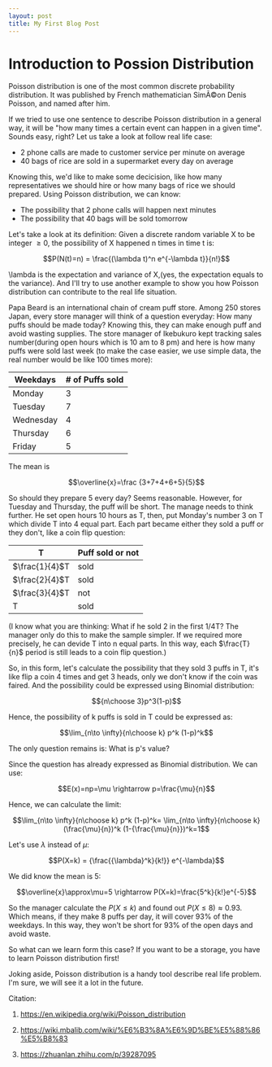 ```yaml
---
layout: post
title: My First Blog Post
---
```


# Introduction to Possion Distribution

Poisson distribution is one of the most common discrete probability distribution. It was published by French mathematician SimÃ©on Denis Poisson, and named after him.  

If we tried to use one sentence to describe Poisson distribution in a general way, it will be "how many times a certain event can happen in a given time". Sounds easy, right? Let us take a look at follow real life case:

* 2 phone calls are made to customer service per minute on average
* 40 bags of rice are sold in a supermarket every day on average

Knowing this, we'd like to make some decicision, like how many representatives we should hire or how many bags of rice we should prepared. Using Poisson distribution, we can know:

* The possibility that 2 phone calls will happen next minutes
* The possibility that 40 bags will be sold tomorrow

Let's take a look at its definition: 
Given a discrete random variable X to be integer $\ge0$,  the possibility of X happened n times in time t is:

$$P(N(t)=n) = \frac{(\lambda t)^n e^{-\lambda t}}{n!}$$

\lambda is the expectation and variance of X,(yes, the expectation equals to the variance). And I'll try to use another example to show you how Poisson distribution can contribute to the real life situation.

Papa Beard is an international chain of cream puff store.  Among 250 stores Japan, every store manager will think of a question everyday: How many puffs should be made today? Knowing this, they can make enough puff and avoid wasting supplies. The store manager of Ikebukuro kept tracking sales number(during open hours which is 10 am to 8 pm)  and here is how many puffs were sold last week (to make the case easier, we use simple data, the real number would be like 100 times more):

| Weekdays | # of Puffs sold |
|----------|-----------------|
| Monday   |       3         |
| Tuesday  |       7         |
| Wednesday|       4         |
| Thursday |       6         |
| Friday   |       5         |


The mean is 

$$\overline{x}=\frac {3+7+4+6+5}{5}$$

So should they prepare 5 every day? Seems reasonable. However, for Tuesday and Thursday, the puff will be short.  The manage needs to think further. He set open hours 10 hours as T, then, put Monday's number 3 on T which divide T into 4 equal part. Each part became either they sold a puff or they don't, like a coin flip question:

|   T   | Puff sold or not |
|-------|------------------|
| $\frac{1}{4}$T  |      sold        |
| $\frac{2}{4}$T  |      sold        |
| $\frac{3}{4}$T  |       not        |
|   T   |      sold        |

(I know what you are thinking: What if he sold 2 in the first 1/4T? The manager only do this to make the sample simpler. If we required more precisely, he can devide T into n equal parts. In this way, each $\frac{T}{n}$ period is still leads to a coin flip question.) 

So, in this form, let's calculate the possibility that they sold 3 puffs in T, it's like flip a coin 4 times and get 3 heads, only we don't know if the coin was faired. And the possibility could be expressed using Binomial distribution:

$${n\choose 3}p^3(1-p)$$

Hence, the possibility of k puffs is sold in T could be expressed as:

$$\lim_{n\to \infty}{n\choose k} p^k (1-p)^k$$ 

The only question remains is: What is p's value? 

Since the question has already expressed as Binomial distribution. We can use:

$$E(x)=np=\mu \rightarrow  p=\frac{\mu}{n}$$

Hence, we can calculate the limit:

$$\lim_{n\to \infty}{n\choose k} p^k (1-p)^k= \lim_{n\to \infty}{n\choose k} (\frac{\mu}{n})^k (1-{\frac{\mu}{n}})^k=1$$

Let's use $\lambda$ instead of $\mu$:

$$P(X=k) = {\frac{{\lambda}^k}{k!}} e^{-\lambda}$$

We did know the mean is 5:

$$\overline{x}\approx\mu=5 \rightarrow P(X=k)=\frac{5^k}{k!}e^{-5}$$

So the manager calculate the $P(X\le k)$ and found out $P(X\le 8)\approx0.93$. Which means, if they make 8 puffs per day, it will cover 93% of the weekdays. In this way, they won't be short for 93% of the open days and avoid waste.

So what can we learn form this case? If you want to be a storage, you have to learn Poisson distribution first!

Joking aside, Poisson distribution is a handy tool describe real life problem. I'm sure, we will see it a lot in the future.


Citation:
1. https://en.wikipedia.org/wiki/Poisson_distribution

2. https://wiki.mbalib.com/wiki/%E6%B3%8A%E6%9D%BE%E5%88%86%E5%B8%83

3. https://zhuanlan.zhihu.com/p/39287095
